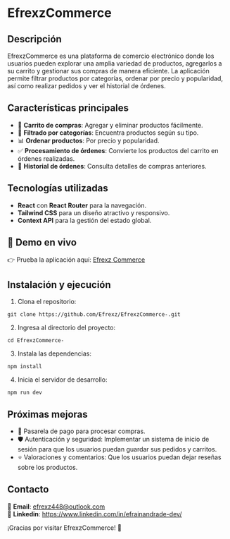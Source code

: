 # EfrexzCommerce

## Descripción

EfrexzCommerce es una plataforma de comercio electrónico donde los usuarios pueden explorar una amplia variedad de productos, agregarlos a su carrito y gestionar sus compras de manera eficiente. La aplicación permite filtrar productos por categorías, ordenar por precio y popularidad, así como realizar pedidos y ver el historial de órdenes.

## Características principales

- 🛒 **Carrito de compras**: Agregar y eliminar productos fácilmente.
- 🔎 **Filtrado por categorías**: Encuentra productos según su tipo.
- 📊 **Ordenar productos**: Por precio y popularidad.
- ✅ **Procesamiento de órdenes**: Convierte los productos del carrito en órdenes realizadas.
- 📂 **Historial de órdenes**: Consulta detalles de compras anteriores.

## Tecnologías utilizadas

- **React** con **React Router** para la navegación.
- **Tailwind CSS** para un diseño atractivo y responsivo.
- **Context API** para la gestión del estado global.

## 🚀 Demo en vivo

👉 Prueba la aplicación aquí: [Efrexz Commerce](https://efrexz.github.io/EfrexzCommerce-/)

## Instalación y ejecución

1. Clona el repositorio:

```
git clone https://github.com/Efrexz/EfrexzCommerce-.git
```

2. Ingresa al directorio del proyecto:

```
cd EfrexzCommerce-
```

3. Instala las dependencias:

```
npm install
```

4. Inicia el servidor de desarrollo:

```
npm run dev
```

## Próximas mejoras

- 🏦 Pasarela de pago para procesar compras.
- 🛡️ Autenticación y seguridad: Implementar un sistema de inicio de sesión para que los usuarios puedan guardar sus pedidos y carritos.
- ⭐ Valoraciones y comentarios: Que los usuarios puedan dejar reseñas sobre los productos.

## Contacto

📩 **Email**: efrexz448@outlook.com  
💼 **Linkedin**: https://www.linkedin.com/in/efrainandrade-dev/

¡Gracias por visitar EfrexzCommerce! 🚀
